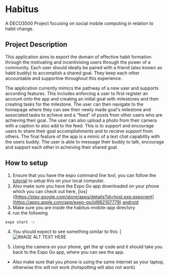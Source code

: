 # Habitus
A DECO3500 Project focusing on social mobile computing in relation to habit change. 

## Project Description 
This application aims to export the domain of effective habit formation through the motivating and incentivising users through the power of a community.
Each user should ideally be paired with a friend (also known as habit buddy) to accomplish a shared goal. 
They keep each other accountable and supportive throughout this experience.

The application currently mimics the pathway of a new user and supports according features. 
This includes enforcing a user to first register an account onto the app and creating an initial goal with milestones and then creating tasks for the milestone. 
The user can then navigate to the homepage where they can see their newly made goal's milestone and associated tasks to achieve and a "feed" of posts from other users who are achieving their goal. 
The user can also upload a photo from their camera with a caption to also add to the feed. 
This is to support and encourage users to share their goal accomplishments and to recieve support from others.
The final feature of the app is a mimic of a text chat capability with the users buddy. The user is able to message their buddy to talk, encourage and support each other in acheiving their shared goal.


## How to setup 
1. Ensure that you have the expo command line tool, you can follow the [tutorial](https://docs.expo.dev/get-started/installation/) to setup this on your local computer. 
2. Also make sure you have the Expo Go app downloaded on your phone which you can check out here, [ios]([https://play.google.com/store/apps/details?id=host.exp.exponent](https://apps.apple.com/app/expo-go/id982107779) [android](https://play.google.com/store/apps/details?id=host.exp.exponent)
3. Make sure you are inside the habitus-mobile-app directory 
4. run the following 
```bash
expo start -c 
```
4. You should expect to see something similar to this: 
[![IMAGE ALT TEXT HERE](https://user-images.githubusercontent.com/51497984/196977243-91ee4b77-130e-46c5-b426-b6287a1d0c51.png)

5. Using the camera on your phone, get the qr code and it should take you back to the Expo Go app, where you can see the app.
- Also make sure that you phone is using the same internet as your laptop, otherwise this will not work (hotspotting will also not work) 
